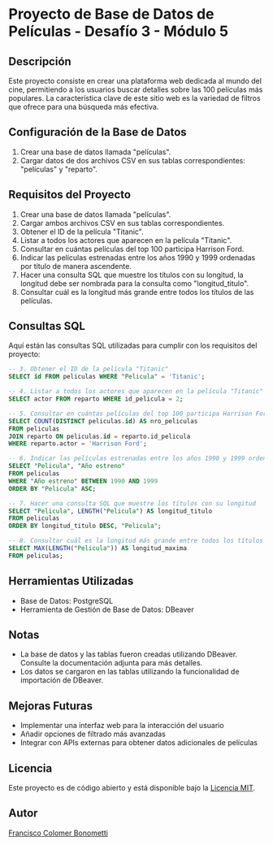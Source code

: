 # Proyecto de Base de Datos de Películas - Desafío 3 - Módulo 5

## Descripción

Este proyecto consiste en crear una plataforma web dedicada al mundo del cine, permitiendo a los usuarios buscar detalles sobre las 100 películas más populares. La característica clave de este sitio web es la variedad de filtros que ofrece para una búsqueda más efectiva.

## Configuración de la Base de Datos

1. Crear una base de datos llamada "películas".
2. Cargar datos de dos archivos CSV en sus tablas correspondientes: "películas" y "reparto".

## Requisitos del Proyecto

1. Crear una base de datos llamada "películas".
2. Cargar ambos archivos CSV en sus tablas correspondientes.
3. Obtener el ID de la película "Titanic".
4. Listar a todos los actores que aparecen en la película "Titanic".
5. Consultar en cuántas películas del top 100 participa Harrison Ford.
6. Indicar las películas estrenadas entre los años 1990 y 1999 ordenadas por título de manera ascendente.
7. Hacer una consulta SQL que muestre los títulos con su longitud, la longitud debe ser nombrada para la consulta como "longitud_titulo".
8. Consultar cuál es la longitud más grande entre todos los títulos de las películas.

## Consultas SQL

Aquí están las consultas SQL utilizadas para cumplir con los requisitos del proyecto:

```sql
-- 3. Obtener el ID de la película "Titanic"
SELECT id FROM peliculas WHERE "Pelicula" = 'Titanic';

-- 4. Listar a todos los actores que aparecen en la película "Titanic"
SELECT actor FROM reparto WHERE id_pelicula = 2;

-- 5. Consultar en cuántas películas del top 100 participa Harrison Ford
SELECT COUNT(DISTINCT peliculas.id) AS nro_peliculas
FROM peliculas
JOIN reparto ON peliculas.id = reparto.id_pelicula
WHERE reparto.actor = 'Harrison Ford';

-- 6. Indicar las películas estrenadas entre los años 1990 y 1999 ordenadas por título de manera ascendente
SELECT "Pelicula", "Año estreno"
FROM peliculas
WHERE "Año estreno" BETWEEN 1990 AND 1999
ORDER BY "Pelicula" ASC;

-- 7. Hacer una consulta SQL que muestre los títulos con su longitud
SELECT "Pelicula", LENGTH("Pelicula") AS longitud_titulo
FROM peliculas
ORDER BY longitud_titulo DESC, "Pelicula";

-- 8. Consultar cuál es la longitud más grande entre todos los títulos de las películas
SELECT MAX(LENGTH("Pelicula")) AS longitud_maxima
FROM peliculas;
```

## Herramientas Utilizadas

- Base de Datos: PostgreSQL
- Herramienta de Gestión de Base de Datos: DBeaver

## Notas

- La base de datos y las tablas fueron creadas utilizando DBeaver. Consulte la documentación adjunta para más detalles.
- Los datos se cargaron en las tablas utilizando la funcionalidad de importación de DBeaver.

## Mejoras Futuras

- Implementar una interfaz web para la interacción del usuario
- Añadir opciones de filtrado más avanzadas
- Integrar con APIs externas para obtener datos adicionales de películas

## Licencia

Este proyecto es de código abierto y está disponible bajo la [Licencia MIT](https://opensource.org/licenses/MIT).

## Autor

[Francisco Colomer Bonometti](https://github.com/Cy5k0)

